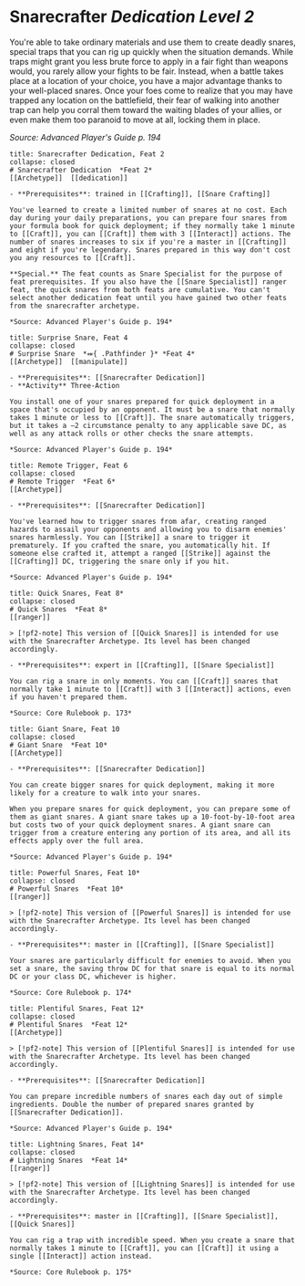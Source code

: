 
# Snarecrafter *Dedication Level 2*  

You're able to take ordinary materials and use them to create deadly snares, special traps that you can rig up quickly when the situation demands. While traps might grant you less brute force to apply in a fair fight than weapons would, you rarely allow your fights to be fair. Instead, when a battle takes place at a location of your choice, you have a major advantage thanks to your well-placed snares. Once your foes come to realize that you may have trapped any location on the battlefield, their fear of walking into another trap can help you corral them toward the waiting blades of your allies, or even make them too paranoid to move at all, locking them in place.

*Source: Advanced Player's Guide p. 194*

```ad-embed-feat
title: Snarecrafter Dedication, Feat 2
collapse: closed
# Snarecrafter Dedication  *Feat 2*  
[[Archetype]]  [[dedication]]  

- **Prerequisites**: trained in [[Crafting]], [[Snare Crafting]]

You've learned to create a limited number of snares at no cost. Each day during your daily preparations, you can prepare four snares from your formula book for quick deployment; if they normally take 1 minute to [[Craft]], you can [[Craft]] them with 3 [[Interact]] actions. The number of snares increases to six if you're a master in [[Crafting]] and eight if you're legendary. Snares prepared in this way don't cost you any resources to [[Craft]].

**Special.** The feat counts as Snare Specialist for the purpose of feat prerequisites. If you also have the [[Snare Specialist]] ranger feat, the quick snares from both feats are cumulative. You can't select another dedication feat until you have gained two other feats from the snarecrafter archetype.

*Source: Advanced Player's Guide p. 194*  
```  

```ad-embed-feat
title: Surprise Snare, Feat 4
collapse: closed
# Surprise Snare  *⬽{ .Pathfinder }* *Feat 4*  
[[Archetype]]  [[manipulate]]  

- **Prerequisites**: [[Snarecrafter Dedication]]
- **Activity** Three-Action

You install one of your snares prepared for quick deployment in a space that's occupied by an opponent. It must be a snare that normally takes 1 minute or less to [[Craft]]. The snare automatically triggers, but it takes a –2 circumstance penalty to any applicable save DC, as well as any attack rolls or other checks the snare attempts.

*Source: Advanced Player's Guide p. 194*  
```  

```ad-embed-feat
title: Remote Trigger, Feat 6
collapse: closed
# Remote Trigger  *Feat 6*  
[[Archetype]]  

- **Prerequisites**: [[Snarecrafter Dedication]]

You've learned how to trigger snares from afar, creating ranged hazards to assail your opponents and allowing you to disarm enemies' snares harmlessly. You can [[Strike]] a snare to trigger it prematurely. If you crafted the snare, you automatically hit. If someone else crafted it, attempt a ranged [[Strike]] against the [[Crafting]] DC, triggering the snare only if you hit.

*Source: Advanced Player's Guide p. 194*  
```  

```ad-embed-feat
title: Quick Snares, Feat 8*
collapse: closed
# Quick Snares  *Feat 8*  
[[ranger]]  

> [!pf2-note] This version of [[Quick Snares]] is intended for use with the Snarecrafter Archetype. Its level has been changed accordingly.

- **Prerequisites**: expert in [[Crafting]], [[Snare Specialist]]

You can rig a snare in only moments. You can [[Craft]] snares that normally take 1 minute to [[Craft]] with 3 [[Interact]] actions, even if you haven't prepared them.

*Source: Core Rulebook p. 173*  
```  

```ad-embed-feat
title: Giant Snare, Feat 10
collapse: closed
# Giant Snare  *Feat 10*  
[[Archetype]]  

- **Prerequisites**: [[Snarecrafter Dedication]]

You can create bigger snares for quick deployment, making it more likely for a creature to walk into your snares.

When you prepare snares for quick deployment, you can prepare some of them as giant snares. A giant snare takes up a 10-foot-by-10-foot area but costs two of your quick deployment snares. A giant snare can trigger from a creature entering any portion of its area, and all its effects apply over the full area.

*Source: Advanced Player's Guide p. 194*  
```  

```ad-embed-feat
title: Powerful Snares, Feat 10*
collapse: closed
# Powerful Snares  *Feat 10*  
[[ranger]]  

> [!pf2-note] This version of [[Powerful Snares]] is intended for use with the Snarecrafter Archetype. Its level has been changed accordingly.

- **Prerequisites**: master in [[Crafting]], [[Snare Specialist]]

Your snares are particularly difficult for enemies to avoid. When you set a snare, the saving throw DC for that snare is equal to its normal DC or your class DC, whichever is higher.

*Source: Core Rulebook p. 174*  
```  

```ad-embed-feat
title: Plentiful Snares, Feat 12*
collapse: closed
# Plentiful Snares  *Feat 12*  
[[Archetype]]  

> [!pf2-note] This version of [[Plentiful Snares]] is intended for use with the Snarecrafter Archetype. Its level has been changed accordingly.

- **Prerequisites**: [[Snarecrafter Dedication]]

You can prepare incredible numbers of snares each day out of simple ingredients. Double the number of prepared snares granted by [[Snarecrafter Dedication]].

*Source: Advanced Player's Guide p. 194*  
```  

```ad-embed-feat
title: Lightning Snares, Feat 14*
collapse: closed
# Lightning Snares  *Feat 14*  
[[ranger]]  

> [!pf2-note] This version of [[Lightning Snares]] is intended for use with the Snarecrafter Archetype. Its level has been changed accordingly.

- **Prerequisites**: master in [[Crafting]], [[Snare Specialist]], [[Quick Snares]]

You can rig a trap with incredible speed. When you create a snare that normally takes 1 minute to [[Craft]], you can [[Craft]] it using a single [[Interact]] action instead.

*Source: Core Rulebook p. 175*  
```

